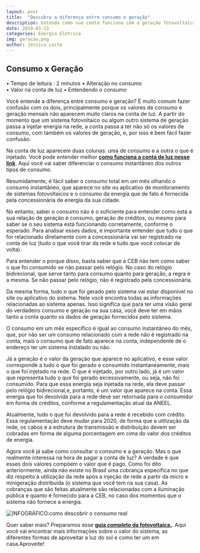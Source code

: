 ```yaml
---
layout: post
title:  "Descubra a diferença entre consumo e geração"
description: Entenda como sua conta funciona com a geração fotovoltaica
date: 2019-03-13
categories: Energia Elétrica
img: geracao.png
author: Jéssica Leite
---
```



<h2>Consumo x Geração</h2>
  
•	Tempo de leitura : 2 minutos
•	Alteração no consumo    
•	Valor na conta de luz
•	Entendendo o consumo 


Você entende a diferença entre consumo e geração? É muito comum fazer confusão com os dois, principalmente porque os valores de consumo e geração mensais não aparecem muito claros na conta de luz. A partir do momento que um sistema fotovoltaico ou algum outro sistema de geração passa a injetar energia na rede, a conta passa a ter não só os valores de consumo, com também os valores de geração, e, por isso é bem fácil fazer confusão.

Na conta de luz aparecem duas colunas: uma de consumo e a outra o que é injetado. Você pode entender melhor **[como funciona a conta de luz nesse link](http://primariaenergia.com/blog/consumo-real/ )**. Aqui você vai saber diferenciar o consumo instantâneo dos outros tipos de consumo.

Resumidamente, é fácil saber o consumo total em um mês olhando o consumo instantâneo, que aparece no site ou aplicativo de monitoramento de sistemas fotovoltaicos e o consumo da energia que de fato é fornecida pela concessionária de energia da sua cidade. 

No entanto, saber o consumo não é o suficiente para entender como está a sua relação de geração e consumo, geração de créditos, ou mesmo para saber se o seu sistema está funcionando corretamente, conforme o esperado.
Para analisar esses dados, é importante entender que tudo o que for relacionado diretamente com a concessionária vai ser registrado na conta de luz (tudo o que você tirar da rede e tudo que você colocar de volta). 

Para entender o porque disso, basta saber que a CEB não tem como saber o que foi consumido se não passar pelo relógio. No caso do relógio bidirecional, que serve tanto para consumo quanto para geração, a regra é a mesma. Se não passar pelo relógio, não é registrado pela concessionária.

Da mesma  forma, tudo o que foi gerado pelo sistema vai estar disponível no site ou aplicativo do sistema. Nele você encontra todas as informações relacionadas ao sistema apenas. Isso significa que para ter uma visão geral do verdadeiro consumo e geração na sua casa, você deve ter em mãos tanto a conta quanto os dados de geração fornecidos pelo sistema.

O consumo em um mês específico é igual ao consumo instantâneo do mês, que, por não ser um consumo relacionado com a rede não é registrado na conta, mais o consumo que de fato aparece na conta, independente de o endereço ter um sistema instalado ou não.

Já a geração é o valor da geração que aparece no aplicativo, e esse valor corresponde a tudo o que foi gerado e consumido instantaneamente, mais o que foi injetado na rede. O que é injetado, por outro lado, já é um valor que representa tudo o que foi gerado excessivamente, ou seja, não foi consumido. Para que essa energia seja injetada na rede, ela deve passar pelo relógio bidirecional,e, portanto, é um valor que aparece na conta.
Essa energia que foi devolvida para a rede deve ser retornada para o consumidor em forma de créditos, conforme a regulamentação atual da ANEEL. 

Atualmente, tudo o que foi devolvido para a rede é recebido com crédito. Essa regulamentação deve mudar para 2020, de forma que a utilização da rede, os cabos e a estrutura de transmissão e distribuição devem ser cobradas em forma de alguma porcentagem em cima do valor dos créditos de energia.

Agora você já sabe como consultar o consumo e a geração. Mas o que realmente interessa na hora de pagar a conta de luz? A verdade é que esses dois valores compõem o valor que é pago. Como foi dito anteriormente, ainda não existe no Brasil uma cobrança específica no que diz respeito à utilização da rede após a injeção de rede a partir da micro e minigeração distribuída (o sistema que você tem na sua casa). As cobranças que são feitas atualmente são relacionadas com a iluminação pública e quanto é fornecido para a CEB, no caso dos momentos que o sistema não fornece a energia. 


![INFOGRÁFICO:como descobrir o consumo real](https://d335luupugsy2.cloudfront.net/cms/files/68769/1551104385Infografico-_Atila_1.png)


Quer saber mais? Preparamos esse **[guia completo da fotovoltaica.](https://conteudo.primariaenergia.com/e-book-guia-da-fotovoltaica)**. Aqui você vai encontrar mais informações sobre o valor do sistema, as diferentes formas de aproveitar a luz do sol e como ter um em casa.Aproveite!


<script type="text/javascript" src="https://d335luupugsy2.cloudfront.net/js/rdstation-forms/stable/rdstation-forms.min.js"></script> <script type="text/javascript"> new RDStationForms('fotovoltaica-9597695d2315975f3c68-html', 'UA-113322286-1').createForm(); </script>
